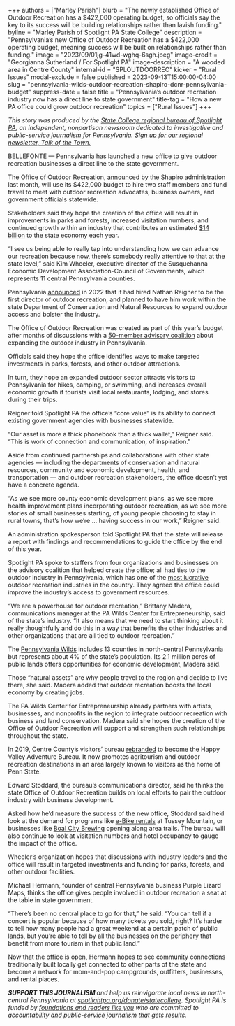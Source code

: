 +++
authors = ["Marley Parish"]
blurb = "The newly established Office of Outdoor Recreation has a $422,000 operating budget, so officials say the key to its success will be building relationships rather than lavish funding."
byline = "Marley Parish of Spotlight PA State College"
description = "Pennsylvania’s new Office of Outdoor Recreation has a $422,000 operating budget, meaning success will be built on relationships rather than funding."
image = "2023/09/01jg-41wd-wghq-6sgh.jpeg"
image-credit = "Georgianna Sutherland / For Spotlight PA"
image-description = "A wooded area in Centre County"
internal-id = "SPLOUTDOORREC"
kicker = "Rural Issues"
modal-exclude = false
published = 2023-09-13T15:00:00-04:00
slug = "pennsylvania-wilds-outdoor-recreation-shapiro-dcnr-pennsylvania-budget"
suppress-date = false
title = "Pennsylvania’s outdoor recreation industry now has a direct line to state government"
title-tag = "How a new PA office could grow outdoor recreation"
topics = ["Rural Issues"]
+++

<em>This story was produced by the </em><a href="https://www.spotlightpa.org/statecollege"><em>State College regional bureau of Spotlight PA</em></a><em>, an independent, nonpartisan newsroom dedicated to investigative and public-service journalism for Pennsylvania. </em><a href="https://www.spotlightpa.org/newsletters/talkofthetown"><em>Sign up for our regional newsletter, Talk of the Town.</em></a>

BELLEFONTE — Pennsylvania has launched a new office to give outdoor recreation businesses a direct line to the state government.

The Office of Outdoor Recreation, <a href="https://pacast.com/m?p=23671">announced</a> by the Shapiro administration last month, will use its $422,000 budget to hire two staff members and fund travel to meet with outdoor recreation advocates, business owners, and government officials statewide.

Stakeholders said they hope the creation of the office will result in improvements in parks and forests, increased visitation numbers, and continued growth within an industry that contributes an estimated <a href="https://apps.bea.gov/data/special-topics/orsa/summary-sheets/ORSA%20-%20Pennsylvania.pdf">$14 billion</a> to the state economy each year.

“I see us being able to really tap into understanding how we can advance our recreation because now, there’s somebody really attentive to that at the state level,” said Kim Wheeler, executive director of the Susquehanna Economic Development Association-Council of Governments, which represents 11 central Pennsylvania counties.

<script src="https://www.spotlightpa.org/embed.js" async></script><div data-spl-embed-version="1" data-spl-src="https://www.spotlightpa.org/embeds/newsletter/?cta=Sign%20up%20for%20our%20new%20regional%20newsletter%2C%20%3Cb%3ETalk%20of%20the%20Town%3C%2Fb%3E%2C%20and%20get%20all%20the%20news%20and%20notes%20from%20State%20College%20and%20north-central%20PA.&button=Sign%20Up%20Now&preselect=state_college&eyebrow=DON'T%20MISS%20A%20BEAT"></div>

Pennsylvania <a href="https://www.dcnr.pa.gov/GoodNatured/Pages/Article.aspx?post=191">announced</a> in 2022 that it had hired Nathan Reigner to be the first director of outdoor recreation, and planned to have him work within the state Department of Conservation and Natural Resources to expand outdoor access and bolster the industry.

The Office of Outdoor Recreation was created as part of this year’s budget after months of discussions with a <a href="https://elibrary.dcnr.pa.gov/GetDocument?docId=4852674&amp;DocName=DCNRRecreationEngagementCoalitionMembers.pdf">50-member advisory coalition</a> about expanding the outdoor industry in Pennsylvania.

Officials said they hope the office identifies ways to make targeted investments in parks, forests, and other outdoor attractions.

In turn, they hope an expanded outdoor sector attracts visitors to Pennsylvania for hikes, camping, or swimming, and increases overall economic growth if tourists visit local restaurants, lodging, and stores during their trips.

Reigner told Spotlight PA the office’s “core value” is its ability to connect existing government agencies with businesses statewide.

“Our asset is more a thick phonebook than a thick wallet,” Reigner said. “This is work of connection and communication, of inspiration.”

Aside from continued partnerships and collaborations with other state agencies — including the departments of conservation and natural resources, community and economic development, health, and transportation — and outdoor recreation stakeholders, the office doesn’t yet have a concrete agenda.

“As we see more county economic development plans, as we see more health improvement plans incorporating outdoor recreation, as we see more stories of small businesses starting, of young people choosing to stay in rural towns, that’s how we’re … having success in our work,” Reigner said.

An administration spokesperson told Spotlight PA that the state will release a report with findings and recommendations to guide the office by the end of this year.

Spotlight PA spoke to staffers from four organizations and businesses on the advisory coalition that helped create the office; all had ties to the outdoor industry in Pennsylvania, which has one of the <a href="https://www.bea.gov/news/2022/outdoor-recreation-satellite-account-us-and-states-2021">most lucrative</a> outdoor recreation industries in the country. They agreed the office could improve the industry’s access to government resources.

“We are a powerhouse for outdoor recreation,” Brittany Madera, communications manager at the PA Wilds Center for Entrepreneurship, said of the state’s industry. “It also means that we need to start thinking about it really thoughtfully and do this in a way that benefits the other industries and other organizations that are all tied to outdoor recreation.”

The <a href="https://www.dcnr.pa.gov/Communities/ConservationLandscapes/PennsylvaniaWilds/Pages/default.aspx">Pennsylvania Wilds</a> includes 13 counties in north-central Pennsylvania but represents about 4% of the state’s population. Its 2.1 million acres of public lands offers opportunities for economic development, Madera said.

Those “natural assets” are why people travel to the region and decide to live there, she said. Madera added that outdoor recreation boosts the local economy by creating jobs.

The PA Wilds Center for Entrepreneurship already partners with artists, businesses, and nonprofits in the region to integrate outdoor recreation with business and land conservation. Madera said she hopes the creation of the Office of Outdoor Recreation will support and strengthen such relationships throughout the state.

<script src="https://www.spotlightpa.org/embed.js" async></script><div data-spl-embed-version="1" data-spl-src="https://www.spotlightpa.org/embeds/donate/"></div>

In 2019, Centre County’s visitors’ bureau <a href="https://www.statecollege.com/articles/local-news/visitors-bureau-unveils-new-name-and-look/">rebranded</a> to become the Happy Valley Adventure Bureau. It now promotes agritourism and outdoor recreation destinations in an area largely known to visitors as the home of Penn State.

Edward Stoddard, the bureau’s communications director, said he thinks the state Office of Outdoor Recreation builds on local efforts to pair the outdoor industry with business development.

Asked how he’d measure the success of the new office, Stoddard said he’d look at the demand for programs like <a href="https://tusseymountain.com/e-bike-rentals/">e-Bike rentals</a> at Tussey Mountain, or businesses like <a href="https://www.centredaily.com/living/food-drink/article273641435.html">Boal City Brewing</a> opening along area trails. The bureau will also continue to look at visitation numbers and hotel occupancy to gauge the impact of the office.

Wheeler’s organization hopes that discussions with industry leaders and the office will result in targeted investments and funding for parks, forests, and other outdoor facilities.

Michael Hermann, founder of central Pennsylvania business Purple Lizard Maps, thinks the office gives people involved in outdoor recreation a seat at the table in state government.

“There’s been no central place to go for that,” he said. “You can tell if a concert is popular because of how many tickets you sold, right? It’s harder to tell how many people had a great weekend at a certain patch of public lands, but you’re able to tell by all the businesses on the periphery that benefit from more tourism in that public land.”

Now that the office is open, Hermann hopes to see community connections traditionally built locally get connected to other parts of the state and become a network for mom-and-pop campgrounds, outfitters, businesses, and rental places.

<strong><em>SUPPORT THIS JOURNALISM </em></strong><em>and help us reinvigorate local news in north-central Pennsylvania at </em><a href="https://www.spotlightpa.org/donate/statecollege"><em>spotlightpa.org/donate/statecollege</em></a><em>. Spotlight PA is funded by </em><a href="https://www.spotlightpa.org/support"><em>foundations and readers like you</em></a><em> who are committed to accountability and public-service journalism that gets results.</em>


